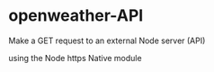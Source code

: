# openweather-API
Make a GET request to an external Node server (API)

using the Node https Native module
